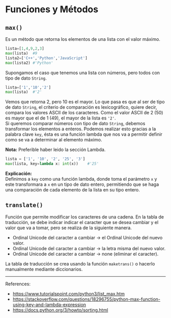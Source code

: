 # Funciones y Métodos
## `max()`
Es un método que retorna los elementos de una lista con el valor máximo.
```Python
lista=[1,4,9,2,3]
max(lista)  #9
lista2=['C++','Python','JavaScript']
max(lista2) #'Python'
```
Supongamos el caso que tenemos una lista con números, pero todos con tipo de dato `String`.
```Python
lista=['1','10','2']
max(lista)  #'2'
```
Vemos que retorna 2, pero 10 es el mayor. Lo que pasa es que al ser de tipo de dato `String`, el criterio de comparación es lexicográfico, quiere decir, compara los valores ASCII de los caracteres. Como el valor ASCII de 2 (50) es mayor que el de 1 (49), el mayor de la lista es `'2'`.   
Si queremos comparar números con tipo de dato `String`, debemos transformar los elementos a enteros.
Podemos realizar esto gracias a la palabra clave `key`, ésta es una función lambda que nos va a permitir definir como se va a determinar al elemento máximo.

**Nota:** Preferible haber leido la sección Lambda.

```Python
lista = ['1', '10', '2', '25', '3']
max(lista, key=lambda x: int(x))    #'25'
```
**Explicación:**    
Definimos a `key` como una función lambda, donde toma el parámetro `x` y este transformara a `x` en un tipo de dato entero, permitiendo que se haga una comparación de cada elemento de la lista en su tipo entero.
## `translate()`
Función que permite modificar los caracteres de una cadena.
En la tabla de traducción, se debe indicar indicar el caracter que se desea cambiar y el valor que va a tomar, pero se realiza de la siguiente manera.
- Ordinal Unicode del caracter a cambiar -> el Ordinal Unicode del nuevo valor.
- Ordinal Unicode del caracter a cambiar -> la letra misma del nuevo valor.
- Ordinal Unicode del caracter a cambiar -> none (eliminar el caracter).

La tabla de traducción se crea usando la función `maketrans()` o hacerlo manualmente mediante diccionarios.
***
References:
- https://www.tutorialspoint.com/python3/list_max.htm
- https://stackoverflow.com/questions/18296755/python-max-function-using-key-and-lambda-expression
- https://docs.python.org/3/howto/sorting.html